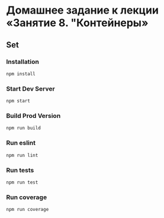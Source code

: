 
# Домашнее задание к лекции «Занятие 8. "Контейнеры»

## Set

### Installation

```
npm install
```

### Start Dev Server

```
npm start
```

### Build Prod Version

```
npm run build
```

### Run eslint

```
npm run lint
```

### Run tests

```
npm run test
```

### Run coverage

```
npm run coverage
```
